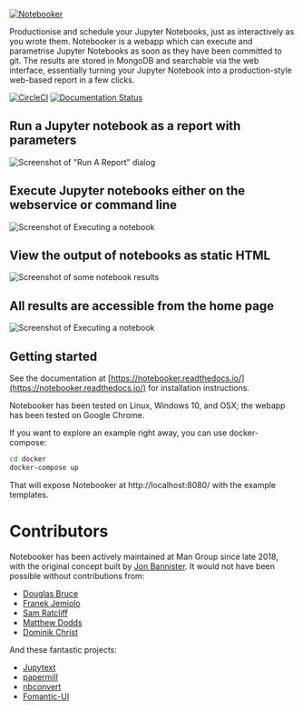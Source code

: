 [![Notebooker](https://raw.githubusercontent.com/man-group/notebooker/master/docs/images/notebooker_cropped.jpg)](https://notebooker.readthedocs.io/en/latest/)

Productionise and schedule your Jupyter Notebooks, just as interactively as you wrote them. Notebooker is a webapp which can execute and parametrise Jupyter Notebooks as soon as they have been committed to git. The results are stored in MongoDB and searchable via the web interface, essentially turning your Jupyter Notebook into a production-style web-based report in a few clicks.


[![CircleCI](https://circleci.com/gh/man-group/notebooker.svg?style=shield&circle-token=54008697f29eb7713d5f18d73ef785cb5ba858c9)](https://app.circleci.com/pipelines/github/man-group/notebooker)
[![Documentation Status](https://readthedocs.org/projects/notebooker/badge/?version=latest)](https://notebooker.readthedocs.io/en/latest/?badge=latest)

## Run a Jupyter notebook as a report with parameters
![Screenshot of "Run A Report" dialog](https://raw.githubusercontent.com/man-group/notebooker/master/docs/images/nbkr_run_report.png)

## Execute Jupyter notebooks either on the webservice or command line
![Screenshot of Executing a notebook](https://raw.githubusercontent.com/man-group/notebooker/master/docs/images/nbkr_running_report.png)

## View the output of notebooks as static HTML
![Screenshot of some notebook results](https://raw.githubusercontent.com/man-group/notebooker/master/docs/images/nbkr_results.png)

## All results are accessible from the home page
![Screenshot of Executing a notebook](https://raw.githubusercontent.com/man-group/notebooker/master/docs/images/nbkr_homepage.png)


## Getting started
See the documentation at [https://notebooker.readthedocs.io/](https://notebooker.readthedocs.io/) for installation instructions.

Notebooker has been tested on Linux, Windows 10, and OSX; the webapp has been tested on Google Chrome.

If you want to explore an example right away, you can use docker-compose:
```sh
cd docker
docker-compose up
```
That will expose Notebooker at http://localhost:8080/ with the example templates.

# Contributors
Notebooker has been actively maintained at Man Group since late 2018, with the original concept built by 
[Jon Bannister](https://github.com/jonbannister). 
It would not have been possible without contributions from:

* [Douglas Bruce](https://github.com/douglasbruce88)
* [Franek Jemiolo](https://github.com/FranekJemiolo)
* [Sam Ratcliff](https://github.com/sparks1372)
* [Matthew Dodds](https://github.com/doddsiedodds)
* [Dominik Christ](https://github.com/DominikMChrist)

And these fantastic projects:

* [Jupytext](<https://github.com/mwouts/jupytext>)
* [papermill](<https://github.com/nteract/papermill>)
* [nbconvert](<https://github.com/jupyter/nbconvert>)
* [Fomantic-UI](<https://github.com/fomantic/Fomantic-UI>)




